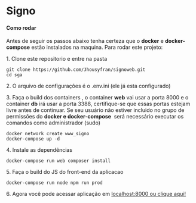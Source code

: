 # Signo

#### Como rodar

Antes de seguir os passos abaixo tenha certeza que o **docker** e **docker-compose** estão instalados na maquina. Para rodar este projeto:

1\. Clone este repositorio e entre na pasta

```
git clone https://github.com/Jhousyfran/signoweb.git
cd sga
```

2\. O arquivo de configurações é o .env.ini (ele já esta configurado)


3\. Faça o build dos containers \, o container **web** vai usar a porta 8000 e o container **db** irá usar a porta 3388, certifique-se que essas portas estejam livre antes de continuar. Se seu usuário não estiver incluido no grupo de permissões do **docker e docker-compose**  será necessário executar os comandos como administrador (sudo)

```
docker network create www_signo
docker-compose up -d
```

4\. Instale as dependências

```
docker-compose run web composer install
```

5\. Faça o build do JS do front\-end da aplicacao

```
docker-compose run node npm run prod
```

6\. Agora você pode acessar aplicação em [localhost:8000 ou clique aqui!](http://localhost:8000)
